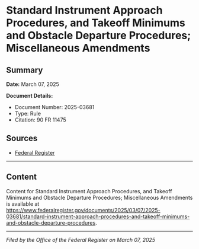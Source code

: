 # Standard Instrument Approach Procedures, and Takeoff Minimums and Obstacle Departure Procedures; Miscellaneous Amendments

## Summary

**Date:** March 07, 2025

**Document Details:**
- Document Number: 2025-03681
- Type: Rule
- Citation: 90 FR 11475

## Sources
- [Federal Register](https://www.federalregister.gov/documents/2025/03/07/2025-03681/standard-instrument-approach-procedures-and-takeoff-minimums-and-obstacle-departure-procedures)

---

## Content

Content for Standard Instrument Approach Procedures, and Takeoff Minimums and Obstacle Departure Procedures; Miscellaneous Amendments is available at https://www.federalregister.gov/documents/2025/03/07/2025-03681/standard-instrument-approach-procedures-and-takeoff-minimums-and-obstacle-departure-procedures.

---

*Filed by the Office of the Federal Register on March 07, 2025*
